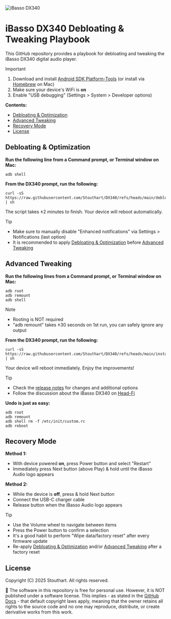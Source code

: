 <!-- Copyright (C) 2025 Stouthart. All rights reserved. -->

![iBasso DX340]

# iBasso DX340 Debloating & Tweaking Playbook

This GitHub repository provides a playbook for debloating and tweaking the iBasso DX340 digital audio player.

> [!IMPORTANT]
>
> 1. Download and install [Android SDK Platform-Tools] (or install via [Homebrew] on Mac)
> 2. Make sure your device's WiFi is **on**
> 3. Enable "USB debugging" (Settings > System > Developer options)

**Contents:**

- [Debloating & Optimization]
- [Advanced Tweaking]
- [Recovery Mode](#recovery-mode)
- [License](#license)

## Debloating & Optimization

**Run the following line from a Command prompt, or Terminal window on Mac:**

```
adb shell
```

**From the DX340 prompt, run the following:**

```
curl -sS https://raw.githubusercontent.com/Stouthart/DX340/refs/heads/main/debloat.sh | sh
```

The script takes ±2 minutes to finish. Your device will reboot automatically.

> [!TIP]
>
> - Make sure to manually disable "Enhanced notifications" via Settings > Notifications (last option)
> - It is recommended to apply [Debloating & Optimization] before [Advanced Tweaking]

## Advanced Tweaking

**Run the following lines from a Command prompt, or Terminal window on Mac:**

```
adb root
adb remount
adb shell
```

> [!NOTE]
>
> - Rooting is NOT required
> - "adb remount" takes ±30 seconds on 1st run, you can safely ignore any output

**From the DX340 prompt, run the following:**

```
curl -sS https://raw.githubusercontent.com/Stouthart/DX340/refs/heads/main/install.sh | sh
```

Your device will reboot immediately. Enjoy the improvements!

> [!TIP]
>
> - Check the [release notes] for changes and additional options
> - Follow the discussion about the iBasso DX340 on [Head-Fi]

**Undo is just as easy:**

```
adb root
adb remount
adb shell rm -f /etc/init/custom.rc
adb reboot
```

## Recovery Mode

**Method 1:**

- With device powered **on**, press Power button and select "Restart"
- Immediately press Next button (above Play) & hold until the iBasso Audio logo appears
<!-- https://www.head-fi.org/threads/dx320-rohm-dac-chips-android-11-amp11mk2s-new-fw-2-07.962274/page-188#post-17009540 -->

**Method 2:**

- While the device is **off**, press & hold Next button
- Connect the USB-C charger cable
- Release button when the iBasso Audio logo appears
<!-- https://www.head-fi.org/threads/ibasso-dx300-qualcomm-snapdragon-660-octa-core-6gb-ram-new-firmware-2-00-android-11.943221/page-353#post-16285599 -->

> [!TIP]
>
> - Use the Volume wheel to navigate between items
> - Press the Power button to confirm a selection
> - It's a good habit to perform "Wipe data/factory reset" after every firmware update
> - Re-apply [Debloating & Optimization] and/or [Advanced Tweaking] after a factory reset

## License

Copyright (C) 2025 Stouthart. All rights reserved.

🚸 The software in this repository is free for personal use. However, it is NOT published under a software license. This implies - as stated in the [GitHub Docs] - that default copyright laws apply, meaning that the owner retains all rights to the source code and no one may reproduce, distribute, or create derivative works from this work.

[iBasso DX340]: https://ibasso.com/wp-content/uploads/2024/12/2024-12-24469.webp
[Android SDK Platform-Tools]: https://developer.android.com/tools/releases/platform-tools
[Homebrew]: https://formulae.brew.sh/cask/android-platform-tools
[Debloating & Optimization]: #debloating--optimization
[Advanced Tweaking]: #advanced-tweaking
[release notes]: https://github.com/Stouthart/DX340/blob/main/RELEASE.md
[Head-Fi]: https://www.head-fi.org/threads/dx340-ibasso-developed-discret-dac-easily-replaceable-batteries-amp-modules-new-firmware-on-1st-page-v1-01-local-update.974099/
[GitHub Docs]: https://docs.github.com/en/repositories/managing-your-repositorys-settings-and-features/customizing-your-repository/licensing-a-repository
